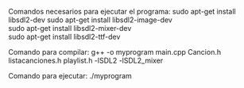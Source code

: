Comandos necesarios para ejecutar el programa: 
sudo apt-get install libsdl2-dev
sudo apt-get install libsdl2-image-dev  
sudo apt-get install libsdl2-mixer-dev  
sudo apt-get install libsdl2-ttf-dev  

Comando para compilar: 
g++ -o myprogram main.cpp Cancion.h listacanciones.h playlist.h -lSDL2 -lSDL2_mixer

Comando para ejecutar:
./myprogram